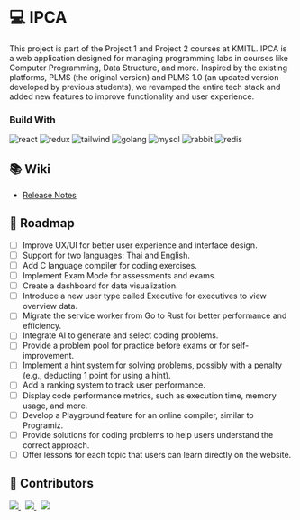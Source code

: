# 💻 IPCA
This project is part of the Project 1 and Project 2 courses at KMITL. IPCA is a web application designed for managing programming labs in courses like Computer Programming, Data Structure, and more. Inspired by the existing platforms, PLMS (the original version) and PLMS 1.0 (an updated version developed by previous students), we revamped the entire tech stack and added new features to improve functionality and user experience.

### Build With
<p align="start">
<img src="https://img.shields.io/badge/React-20232A?style=for-the-badge&logo=react&logoColor=61DAFB" alt="react"  />
<img src="https://img.shields.io/badge/Redux-593D88?style=for-the-badge&logo=redux&logoColor=white" alt="redux"  />
<img src="https://img.shields.io/badge/Tailwind_CSS-38B2AC?style=for-the-badge&logo=tailwind-css&logoColor=white" alt="tailwind"  />
<img src="https://img.shields.io/badge/Go-00ADD8?style=for-the-badge&logo=go&logoColor=white" alt="golang"  />
<img src="https://img.shields.io/badge/MySQL-005C84?style=for-the-badge&logo=mysql&logoColor=white" alt="mysql"  />
<img src="https://img.shields.io/badge/rabbitmq-%23FF6600.svg?&style=for-the-badge&logo=rabbitmq&logoColor=white" alt="rabbit"  />
<img src="https://img.shields.io/badge/redis-%23DD0031.svg?&style=for-the-badge&logo=redis&logoColor=white" alt="redis"  />
</p>
</p>


## 📚 Wiki
- [Release Notes](https://github.com/Project-IPCA/wiki/blob/master/releases/RELEASES.md)

## 🚧 Roadmap
- [ ] Improve UX/UI for better user experience and interface design.
- [ ] Support for two languages: Thai and English.
- [ ] Add C language compiler for coding exercises.
- [ ] Implement Exam Mode for assessments and exams.
- [ ] Create a dashboard for data visualization.
- [ ] Introduce a new user type called Executive for executives to view overview data.
- [ ] Migrate the service worker from Go to Rust for better performance and efficiency.
- [ ] Integrate AI to generate and select coding problems.
- [ ] Provide a problem pool for practice before exams or for self-improvement.
- [ ] Implement a hint system for solving problems, possibly with a penalty (e.g., deducting 1 point for using a hint).
- [ ] Add a ranking system to track user performance.
- [ ] Display code performance metrics, such as execution time, memory usage, and more.
- [ ] Develop a Playground feature for an online compiler, similar to Programiz.
- [ ] Provide solutions for coding problems to help users understand the correct approach.
- [ ] Offer lessons for each topic that users can learn directly on the website.

## 🤝 Contributors
<div>
<span>
<a href="https://github.com/Bourbxn">
 <img src="https://images.weserv.nl/?url=avatars.githubusercontent.com/u/86193685?v=4&h=60&w=60&fit=cover&mask=circle&maxage=7d"/>
</a>
</span>
&nbsp;
<span>
<a href="https://github.com/CheIby">
 <img src="https://images.weserv.nl/?url=avatars.githubusercontent.com/u/87913133?v=4&h=60&w=60&fit=cover&mask=circle&maxage=7d"/>
</a>
</span>
&nbsp;
<span>
<a href="https://github.com/fair1478">
 <img src="https://images.weserv.nl/?url=avatars.githubusercontent.com/u/86193498?v=4&h=60&w=60&fit=cover&mask=circle&maxage=7d"/>
</a>
</span>
</div>
